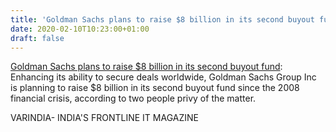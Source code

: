 ```yaml
---
title: 'Goldman Sachs plans to raise $8 billion in its second buyout fund'
date: 2020-02-10T10:23:00+01:00
draft: false
---
```


[Goldman Sachs plans to raise $8 billion in its second buyout fund](https://varindia.com/news/goldman-sachs-plans-to-raise-8-billion-in-its-second-buyout-fund#.XkEg_bgkI80.blogger): Enhancing its ability to secure deals worldwide, Goldman Sachs Group Inc is planning to raise $8 billion in its second buyout fund since the 2008 financial crisis, according to two people privy of the matter.  
  
VARINDIA- INDIA'S FRONTLINE IT MAGAZINE